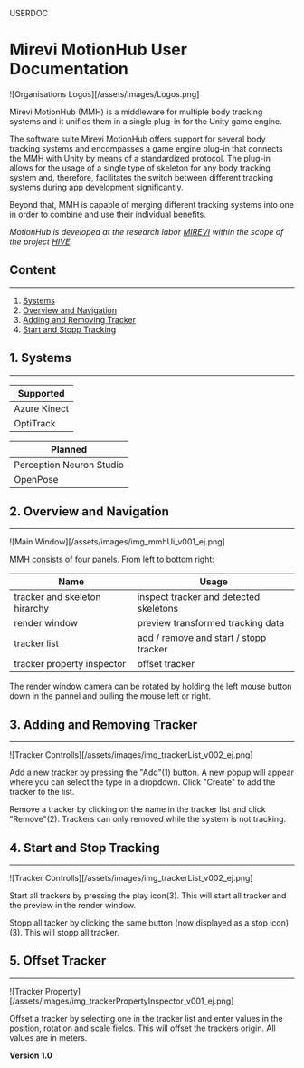 USERDOC

# Mirevi MotionHub User Documentation

![Organisations Logos][/assets/images/Logos.png]

Mirevi MotionHub (MMH) is a middleware for multiple body tracking systems and it unifies them in a single plug-in for the Unity game engine.

The software suite Mirevi MotionHub offers support for several body tracking systems and encompasses a game engine plug-in that connects the MMH with Unity by means of a standardized protocol. The plug-in allows for the usage of a single type of skeleton for any body tracking system and, therefore, facilitates the switch between different tracking systems during app development significantly.

Beyond that, MMH is capable of merging different tracking systems into one in order to combine and use their individual benefits.

*MotionHub is developed at the research labor [MIREVI](https://www.mirevi.de/) within the scope of the project [HIVE](https://tinyurl.com/y3ugxo3p).*

## Content

---

1. [Systems](#1-systems)
2. [Overview and Navigation](#2-overview-and-navigation)
3. [Adding and Removing Tracker](#3-adding-and-removing-tracker)
4. [Start and Stopp Tracking](#4-start-and-stop-tracking)

## 1. Systems

---

| Supported         
| -------------
| Azure Kinect
| OptiTrack

| Planned
| -------------
| Perception Neuron Studio
| OpenPose

## 2. Overview and Navigation

---

![Main Window][/assets/images/img_mmhUi_v001_ej.png]

MMH consists of four panels. From left to bottom right:

| Name							 | Usage
| ------------------------------ | -------------
| tracker and skeleton hirarchy  | inspect tracker and detected skeletons
| render window					 | preview transformed tracking data
| tracker list					 | add / remove and start / stopp tracker
| tracker property inspector	 | offset tracker

The render window camera can be rotated by holding the left mouse button down in the pannel and pulling the mouse left or right.

## 3. Adding and Removing Tracker

---

![Tracker Controlls][/assets/images/img_trackerList_v002_ej.png]

Add a new tracker by pressing the "Add"(1) button. A new popup will appear where you can select the type in a dropdown. Click "Create" to add the tracker to the list.

Remove a tracker by clicking on the name in the tracker list and click "Remove"(2). Trackers can only removed while the system is not tracking.

## 4. Start and Stop Tracking

---

![Tracker Controlls][/assets/images/img_trackerList_v002_ej.png]

Start all trackers by pressing the play icon(3). This will start all tracker and the preview in the render window.

Stopp all tacker by clicking the same button (now displayed as a stop icon)(3). This will stopp all tracker.

## 5. Offset Tracker

---

![Tracker Property][/assets/images/img_trackerPropertyInspector_v001_ej.png]

Offset a tracker by selecting one in the tracker list and enter values in the position, rotation and scale fields. This will offset the trackers origin. All values are in meters.

**Version 1.0**
